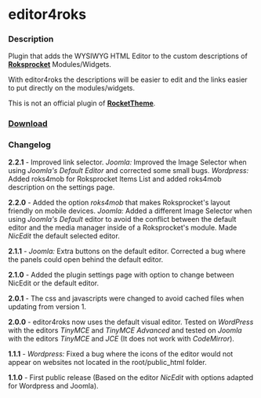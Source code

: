 # editor4roks
### Description
Plugin that adds the WYSIWYG HTML Editor to the custom descriptions of **[Roksprocket](http://www.rockettheme.com/wordpress/plugins/roksprocket)** Modules/Widgets.

With editor4roks the descriptions will be easier to edit and the links easier to put directly on the modules/widgets.



This is not an official plugin of **[RocketTheme](https://rockettheme.com/)**.

### [Download](https://marcosrego.com/en/web-en/editor4roks-en/)


### Changelog

**2.2.1** - Improved link selector. *Joomla:* Improved the Image Selector when using *Joomla's Default Editor* and corrected some small bugs. *Wordpress:* Added roks4mob for Roksprocket Items List and added roks4mob description on the settings page.

**2.2.0** - Added the option *roks4mob* that makes Roksprocket's layout friendly on mobile devices. *Joomla:* Added a different Image Selector when using *Joomla's Default* editor to avoid the conflict between the default editor and the media manager inside of a Roksprocket's module. Made *NicEdit* the default selected editor.

**2.1.1** - *Joomla:* Extra buttons on the default editor. Corrected a bug where the panels could open behind the default editor.

**2.1.0** - Added the plugin settings page with option to change between NicEdit or the default editor.

**2.0.1** - The css and javascripts were changed to avoid cached files when updating from version 1.

**2.0.0** - editor4roks now uses the default visual editor. Tested on *WordPress* with the editors *TinyMCE* and *TinyMCE Advanced* and tested on *Joomla* with the editors *TinyMCE* and *JCE* (It does not work with *CodeMirror*).

**1.1.1** - *Wordpress:* Fixed a bug where the icons of the editor would not appear on websites not located in the root/public_html folder.

**1.1.0** - First public release (Based on the editor *NicEdit* with options adapted for Wordpress and Joomla).
